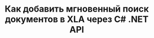 ---
############################# Static ############################
layout: "auto-gen-gist"
draft: false
path: "ru/search/net/document/xla/"
otherformats: PDF DOC DOT DOCX DOCM DOTX DOTM TXT ODT OTT RTF XLS XLT XLSX XLSM XLSB XLTX XLTM XLAM ODS OTS CSV TSV XML PPT PPS POT PPTX PPTM POTX POTM PPSX PPSM ODP PST OST EML EMLX MSG ONE ZIP XHTML MHTML MD CHM EPUB  FB2 

############################# Head ############################
head_title: "Создание и добавление документов Поиск и индексирование внутри приложений .NET"
head_description: "GroupDocs.Search .NET API позволяет добавлять мгновенный поиск документов в поддерживаемых форматах, таких как PDF DOC, DOCX, RTF, XLSX, CSV, PPTX и сообщения электронной почты внутри приложений .NET."

############################# Header ############################
title: "Как добавить мгновенный поиск документов в XLA через C# .NET API "
description: "GroupDocs.Search .NET API позволяет разработчикам добавлять в свои приложения надежные возможности поиска и индексирования документов. Он поддерживает такие документы, как PDF DOC, DOCX, RTF, XLSX, CSV, PPT, PPTX, MSG, EML и многие другие. "

######################### Download Button #######################
button:
    enable: true

############################# About ############################
about:
    enable: true
    title: "Как создавать и добавлять документы для поиска и индексирования с помощью .NET API?"
    content: |
       Эта страница поможет пользователям узнать о том, как добавить возможности поиска и индексирования документов в свои собственные приложения с минимальными усилиями и затратами. Индексирование — это процесс, используемый поисковыми системами для организации и структурирования данных таким образом, чтобы они могли генерировать релевантные результаты поиска. Цель состоит в том, чтобы быстро и точно находить и отображать информацию, связанную с запросами пользователя. GroupDocs.Search для .NET — это мощный высокопроизводительный API для поиска документов, который позволяет разработчикам программного обеспечения выполнять операции расширенного поиска и индексации на основе нечетких алгоритмов и алгоритмов синонимов внутри своих собственных приложений. Для этого не требуется установка каких-либо сторонних инструментов или внешнего программного обеспечения на компьютере пользователя. Он включает поддержку некоторых из наиболее часто используемых форматов документов, таких как PDF, HTML, электронная почта Outlook, Microsoft Office Word, листы Excel, презентации PowerPoint, Outlook MSG, PST и многие другие. Он поддерживает несколько типов поиска, таких как простое слово, логический поиск, поиск по регулярному выражению, поиск с учетом регистра, гибкий нечеткий поиск, синоним, омофон, подстановочный знак, поиск по фрагментам, поиск по типу объекта, установка диапазона данных и так далее.

############################# content ############################
steps:
    enable: true
    block:
    - title_left: "Создание индекса поиска для документа XLA с помощью .NET API"
      content_left: |
       GroupDocs.Search .NET API обеспечивает полную поддержку создания нового индекса или открытия существующего поискового индекса в ваших собственных приложениях. В приведенном ниже примере кода C# показано, как создать новый индекс и открыть существующий индекс, используя всего пару строк кода. 

      title_right: "Как создать новый или открыть существующий поисковый индекс"
      content_right: |
         * Для начала нужно указать путь к папке index
         * Создайте экземпляр класса [Index](https://apireference.groupdocs.com/search/net/groupdocs.search/index/constructors/2).
         * Выше создаст индекс в памяти или на диске, а также может открыть существующий индекс.
       
      gisthash: "9651c19a9436afee860b7f39197f8399"
      gistfile: "create_or_open_new_search_index.cs"

    - title_left: "Как синхронно добавить документы XLA в поисковый индекс"
      content_left: |
       GroupDocs.Search .NET позволяет разработчикам программного обеспечения синхронно выполнять индексирование документов внутри своих собственных приложений .NET. В приведенных ниже примерах кода C# .NET показано, как легко выполнять синхронное индексирование.

      title_right: "Синхронное индексирование документов через C#"
      content_right: |
        * Для начала нужно указать путь к папке index
        * Укажите путь к папке с документами для поиска
        * Создайте экземпляр класса [Index(indexFolder)](https://apireference.groupdocs.com/search/net/groupdocs.search.indexrepository/search/methods/2).
        * Выше будет создан индекс в памяти или на диске или открыт существующий индекс.
        * Синхронное индексирование документов из указанной папкиr
     
      gisthash: "1c5f672c83e741280fd24c58fe51f707"
      gistfile: "add_files_synchronously_to_indexing.cs"
      
    - title_left: "Выполнение асинхронного индексирования документов через .NET"
      content_left: |
        GroupDocs.Search .NET позволяет программистам выполнять асинхронную индексацию документов внутри своих собственных приложений .NET. В следующих примерах кода .NET показано, как добиться асинхронного индексирования документов с помощью всего пары строк кода.

      title_right: "Асинхронное XLA индексирование документов с помощью C#"
      content_right: |
        * Для начала нужно указать путь к папке index
        * Укажите путь к папке с документами для поиска
        * Создайте экземпляр класса [Index(indexFolder)](https://apireference.groupdocs.com/search/net/groupdocs.search.indexrepository/search/methods/2).
        * Подписка на событие
        * Необходимо написать Код, указывающий на завершение операции
        * Установка флага для асинхронной индексации
        * Асинхронное индексирование документов из указанной папки
     
      gisthash: "1c5f672c83e741280fd24c58fe51f707"
      gistfile: "add_files_asynchronously_to_indexing.cs"

    - title_left: "Как использовать и выделять результаты поиска в XLA Docs .NET"
      content_left: |
       GroupDocs.Search .NET API позволяет программистам интерпретировать результаты поиска и отображать результаты в виде простого списка найденных документов или найденных слов и фраз. Вы также можете легко выделить текст документа. В следующих примерах кода .NET показано, как составить список найденных документов и выделить результаты поиска с помощью всего пары строк кода.

      title_right: "Выделение результатов поиска в файлах XLA с помощью C#"
      content_right: |
        * Поиск по индексу
        * После успешного поиска распечатайте результат
        * Перебирать документы и отображать найденные документы
        * Выделение вхождений в тексте
        * Создание выходного документа в формате HTML с выделенными результатами поиска
     
      gisthash: "a5d1ad6eedd2acf12a33b541e763cdb4"
      gistfile: "how_to_list_search_result.cs"

    - title_left: "Системные Требования"
      content_left: |
       GroupDocs.Search для .NET поддерживается на всех основных платформах и операционных системах. Чтобы ознакомиться с полным руководством по системным требованиям, посетите [системные требования](https://docs.groupdocs.com/search/net/system-requirements/) перед выполнением приведенного ниже кода. Убедитесь, что на вашем компьютере установлены следующие предварительные требования. система:
         * Операционные системы: Microsoft Windows, Linux, MacOS
         * Среда разработки: Visual Studio, Xamarin, MonoDevelop и т. д.
         * Фреймворки: .NET Framework, .NET Standard, .NET Core, Mono
         * Получите последнюю версию GroupDocs.Search для .NET API из [NuGet](https://www.nuget.org/packages/GroupDocs.search/)
        
      title_right: "Зачем использовать GroupDocs.Assembly"
      content_right: |
        * Создание поискового индекса как в памяти, так и на диске.
        * Возможность индексации из файла, потока или структуры.
        * Поддержка индексирования защищенных паролем документов.
        * Поддержка слияния нескольких индексов.
        * Фильтровать документ во время поисковой индексации.
        * Поддержка проверки орфографии во время поиска.
        * Смешанные символы полностью поддерживаются
        * Объединение различных типов поиска в один поисковый запрос.
        * Поддержка простого поиска слов и регулярных выражений
        * Полная поддержка замены псевдонимов в поисковых запросах.

demos:
    enable: true
        

more_formats:
    enable: true


back_to_top:
    enable: true
---